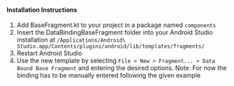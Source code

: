 #### Installation Instructions

1. Add BaseFragment.kt to your project in a package named `components`
2. Insert the DataBindingBaseFragment folder into your Android Studio installation at `/Applications/Android\ Studio.app/Contents/plugins/android/lib/templates/fragments/`
3. Restart Android Studio
4. Use the new template by selecting `File > New > Fragment... > Data Bound Base Fragment` and entering the desired options. Note: For now the binding has to be manually entered following the given example
